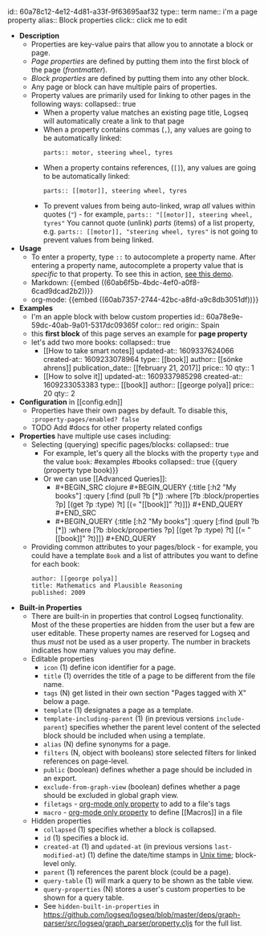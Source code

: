 id:: 60a78c12-4e12-4d81-a33f-9f63695aaf32
type:: term
name:: i'm a page property
alias:: Block properties
click:: click me to edit

- **Description**
	- Properties are key-value pairs that allow you to annotate a block or page.
	- _Page properties_ are defined by putting them into the first block of the page (_frontmatter_).
	- _Block properties_ are defined by putting them into any other block.
	- Any page or block can have multiple pairs of properties.
	- Property values are primarily used for linking to other pages in the following ways:
	  collapsed:: true
		- When a property value matches an existing page title, Logseq will automatically create a link to that page
		- When a property contains commas (`,`), any values are going to be automatically linked:
		  ```
		  parts:: motor, steering wheel, tyres
		  ```
		- When a property contains references, (`[]`), any values are going to be automatically linked:
		  ```
		  parts:: [[motor]], steering wheel, tyres
		  ```
		- To prevent values from being auto-linked, wrap _all_ values within quotes (`"`) - for example, `parts:: "[[motor]], steering wheel, tyres"`
		  You cannot quote (unlink) _parts_ (items) of a list property, e.g. `parts:: [[motor]], "steering wheel, tyres"` is not going to prevent values from being linked.
- **Usage**
	- To enter a property, type `::` to autocomplete a property name. After entering a property name, autocomplete a property value that is _specific_ to that property. To see this in action, [see this demo](https://www.loom.com/share/27804e1bcd7b4e4bbf71ec14956c42fe).
	- Markdown:
	  {{embed ((60ab6f5b-4bdc-4ef0-a0f8-6cad9dcad2b2))}}
	- org-mode:
	  {{embed ((60ab7357-2744-42bc-a8fd-a9c8db3051df))}}
- **Examples**
	- I'm an apple block with below custom properties
	  id:: 60a78e9e-59dc-40ab-9a01-5317dc09365f
	  color:: red
	  origin:: Spain
	- this **first block** of this page serves an example for **page property**
	- let's add two more books:
	  collapsed:: true
		- [[How to take smart notes]]
		  updated-at:: 1609337624066
		  created-at:: 1609233078964
		  type:: [[book]]
		  author:: [[sönke ahrens]]
		  publication_date:: [[february 21, 2017]]
		  price:: 10
		  qty:: 1
		- [[How to solve it]]
		  updated-at:: 1609337985298
		  created-at:: 1609233053383
		  type:: [[book]]
		  author:: [[george polya]]
		  price:: 20
		  qty:: 2
- **Configuration** in [[config.edn]]
	- Properties have their own pages by default. To disable this, `:property-pages/enabled? false`
	- TODO Add #docs for other property related configs
- **Properties** have multiple use cases including:
	- Selecting (querying) specific pages/blocks:
	  collapsed:: true
		- For example, let's query all the blocks with the property `type` and the value `book`: #examples #books
		  collapsed:: true
		  {{query (property type book)}}
		- Or we can use [[Advanced Queries]]:
			- #+BEGIN_SRC clojure
			   #+BEGIN_QUERY
			   {:title [:h2 "My books"]
			    :query [:find (pull ?b [*])
			   :where
			   [?b :block/properties ?p]
			   [(get ?p :type) ?t]
			   [(= "[[book]]" ?t)]]}
			   #+END_QUERY
			   #+END_SRC
			- #+BEGIN_QUERY
			  {:title [:h2 "My books"]
			   :query [:find (pull ?b [*])
			  :where
			  [?b :block/properties ?p]
			  [(get ?p :type) ?t]
			  [(= "[[book]]" ?t)]]}
			  #+END_QUERY
	- Providing common attributes to your pages/block - for example, you could have a template `Book` and a list of attributes you want to define for each book:
	  ```
	  author: [[george polya]]
	  title: Mathematics and Plausible Reasoning
	  published: 2009
	  ```
- **Built-in Properties**
	- There are built-in in properties that control Logseq functionality. Most of the these properties are hidden from the user but a few are user editable. These property names are reserved for Logseq and thus _must_ not be used as a user property. The number in brackets indicates how many values you may define.
	- Editable properties
		- `icon` (1) define icon identifier for a page.
		- `title` (1) overrides the title of a page to be different from the file name.
		- `tags` (N) get listed in their own section "Pages tagged with X" below a page.
		- `template` (1) designates a page as a template.
		- `template-including-parent` (1) (in previous versions `include-parent`) specifies whether the parent level content of the selected block should be included when using a template.
		- `alias` (N) define synonyms for a page.
		- `filters` (N, object with booleans) store selected filters for linked references on page-level.
		- `public` (boolean) defines whether a page should be included in an export.
		- `exclude-from-graph-view` (boolean) defines whether a page should be excluded in global graph view.
		- `filetags` - [org-mode only property](https://orgmode.org/manual/Tag-Inheritance.html) to add to a file's tags
		- `macro` - [org-mode only property](https://orgmode.org/manual/Macro-Replacement.html) to define [[Macros]] in a file
	- Hidden properties
		- `collapsed` (1) specifies whether a block is collapsed.
		- `id` (1) specifies a block id.
		- `created-at` (1) and `updated-at` (in previous versions `last-modified-at`) (1) define the date/time stamps in [Unix time](https://en.wikipedia.org/wiki/Unix_time); block-level only.
		- `parent` (1) references the parent block (could be a page).
		- `query-table` (1) will mark a query to be shown as the table view.
		- `query-properties` (N) stores a user's custom properties to be shown for a query table.
		- See `hidden-built-in-properties` in https://github.com/logseq/logseq/blob/master/deps/graph-parser/src/logseq/graph_parser/property.cljs for the full list.